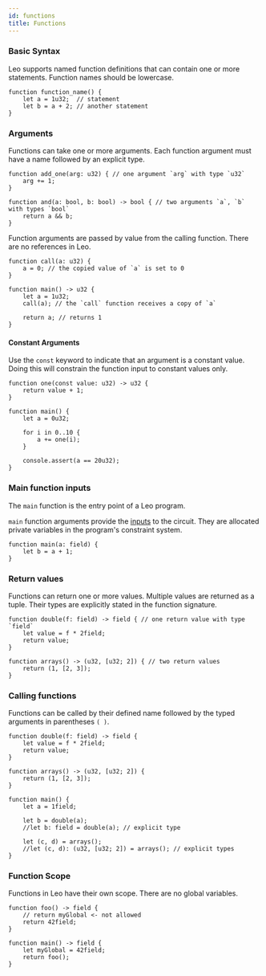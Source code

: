 ```yaml
---
id: functions
title: Functions
---
```


### Basic Syntax
Leo supports named function definitions that can contain one or more statements. Function names should be lowercase.

```leo
function function_name() {
    let a = 1u32;  // statement
    let b = a + 2; // another statement
}
```

### Arguments
Functions can take one or more arguments. Each function argument must have a name followed by an explicit type.

```leo
function add_one(arg: u32) { // one argument `arg` with type `u32`
    arg += 1;
}

function and(a: bool, b: bool) -> bool { // two arguments `a`, `b` with types `bool`
    return a && b;
}
```
Function arguments are passed by value from the calling function. There are no references in Leo.
```leo
function call(a: u32) {
    a = 0; // the copied value of `a` is set to 0
}

function main() -> u32 {
    let a = 1u32;
    call(a); // the `call` function receives a copy of `a`

    return a; // returns 1
}
```

#### Constant Arguments

Use the `const` keyword to indicate that an argument is a constant value. 
Doing this will constrain the function input to constant values only.

```leo
function one(const value: u32) -> u32 {
    return value + 1;
}

function main() {
    let a = 0u32;

    for i in 0..10 {
        a += one(i);
    }

    console.assert(a == 20u32);
}
```


### Main function inputs
The `main` function is the entry point of a Leo program.

`main` function arguments provide the [inputs](08_inputs.md) to the circuit.
They are allocated private variables in the program's constraint system.

```leo
function main(a: field) {
    let b = a + 1;
}
```


### Return values
Functions can return one or more values. Multiple values are returned as a tuple. Their types are explicitly stated in the function signature.

```leo
function double(f: field) -> field { // one return value with type `field`
    let value = f * 2field;
    return value;
}

function arrays() -> (u32, [u32; 2]) { // two return values 
    return (1, [2, 3]);
}
```

### Calling functions
Functions can be called by their defined name followed by the typed arguments in parentheses `( )`.
```leo
function double(f: field) -> field {
    let value = f * 2field;
    return value;
}

function arrays() -> (u32, [u32; 2]) {
    return (1, [2, 3]);
}

function main() {
    let a = 1field;

    let b = double(a);
    //let b: field = double(a); // explicit type

    let (c, d) = arrays();
    //let (c, d): (u32, [u32; 2]) = arrays(); // explicit types
}
```

### Function Scope
Functions in Leo have their own scope. There are no global variables.
```leo
function foo() -> field {
    // return myGlobal <- not allowed
    return 42field;
}

function main() -> field {
    let myGlobal = 42field;
    return foo();
}
```
